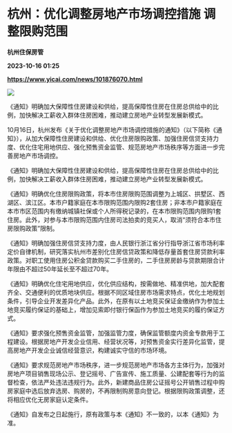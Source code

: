 # 杭州：优化调整房地产市场调控措施 调整限购范围
**杭州住保房管**

**2023-10-16 01:25**

**https://www.yicai.com/news/101876070.html**

![](https://imgcdn.yicai.com/uppics/slides/2023/10/f5153f250ba342b7a95e6aa96dcfb8b4.jpg)

《通知》明确加大保障性住房建设和供给，提高保障性住房在住房总供给中的比例，加快解决工薪收入群体住房困难，推动建立房地产业转型发展新模式。

10月16日，杭州发布《关于优化调整房地产市场调控措施的通知》（以下简称《通知》），从加大保障性住房建设和供给、优化住房限购政策、加强住房信贷支持力度、优化住宅用地供应、强化预售资金监管、规范房地产市场秩序等方面进一步完善房地产市场调控。

《通知》明确加大保障性住房建设和供给，提高保障性住房在住房总供给中的比例，加快解决工薪收入群体住房困难，推动建立房地产业转型发展新模式。

《通知》明确优化住房限购政策，将本市住房限购范围调整为上城区、拱墅区、西湖区、滨江区。本市户籍家庭在本市限购范围内限购2套住房；非本市户籍家庭在本市市区范围内有缴纳城镇社保或个人所得税记录的，在本市限购范围内限购1套住房。此外，对参与本市限购范围内住房司法拍卖的竞买人，取消“须符合本市住房限购政策”限制。

《通知》明确加强住房信贷支持力度，由人民银行浙江省分行指导浙江省市场利率定价自律机制，研究落实杭州市差别化住房信贷政策和降低存量首套住房贷款利率政策。对职工使用住房公积金贷款购买二手住房的，二手住房房龄与贷款期限合计年限由不超过50年延长至不超过70年。

《通知》明确优化住宅用地供应，优化供应结构，按需做地、精准供地，加大配套齐全、交通便利的优质地块供应。根据不同区域住房市场需求特点，优化土地规划条件，引导企业开发差异化产品。此外，在原有以土地竞买保证金缴纳作为参加土地竞买履约保证的基础上，增加见索即付银行保函作为参加土地竞买的履约保证方式。

《通知》要求强化预售资金监管，加强监管力度，确保监管额度内资金专款用于工程建设。根据房地产开发企业信用、经营状况等，对预售资金实行差异化监管，提高房地产开发企业诚信经营意识，构建诚实守信的市场环境。

《通知》要求规范房地产市场秩序，进一步规范房地产市场各方主体行为，加强对房地产项目销售现场公示、登记摇号、广告宣传、施工质量、公建配套等行为的监督检查，依法严处违法违规行为。此外，新建商品住房公证摇号公开销售过程中购房家庭中选后放弃选房、购房的，不再限制购房意向登记。根据限购政策调整，还将相应优化无房家庭认定条件。

《通知》自发布之日起施行，原有政策与本《通知》不一致的，以本《通知》为准。